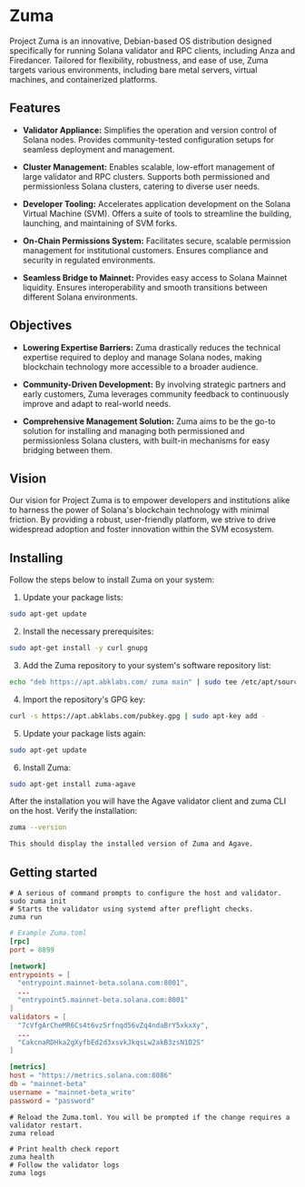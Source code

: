 # Zuma

Project Zuma is an innovative, Debian-based OS distribution designed specifically for running Solana validator and RPC clients, including Anza and Firedancer. Tailored for flexibility, robustness, and ease of use, Zuma targets various environments, including bare metal servers, virtual machines, and containerized platforms.

## Features

- **Validator Appliance:** Simplifies the operation and version control of Solana nodes. Provides community-tested configuration setups for seamless deployment and management.

- **Cluster Management:** Enables scalable, low-effort management of large validator and RPC clusters. Supports both permissioned and permissionless Solana clusters, catering to diverse user needs.

- **Developer Tooling:** Accelerates application development on the Solana Virtual Machine (SVM). Offers a suite of tools to streamline the building, launching, and maintaining of SVM forks.

- **On-Chain Permissions System:** Facilitates secure, scalable permission management for institutional customers. Ensures compliance and security in regulated environments.

- **Seamless Bridge to Mainnet:** Provides easy access to Solana Mainnet liquidity. Ensures interoperability and smooth transitions between different Solana environments.

## Objectives

- **Lowering Expertise Barriers:** Zuma drastically reduces the technical expertise required to deploy and manage Solana nodes, making blockchain technology more accessible to a broader audience.

- **Community-Driven Development:** By involving strategic partners and early customers, Zuma leverages community feedback to continuously improve and adapt to real-world needs.

- **Comprehensive Management Solution:** Zuma aims to be the go-to solution for installing and managing both permissioned and permissionless Solana clusters, with built-in mechanisms for easy bridging between them.

## Vision

Our vision for Project Zuma is to empower developers and institutions alike to harness the power of Solana's blockchain technology with minimal friction. By providing a robust, user-friendly platform, we strive to drive widespread adoption and foster innovation within the SVM ecosystem.

## Installing

Follow the steps below to install Zuma on your system:

1. Update your package lists:

```bash
sudo apt-get update
```

2. Install the necessary prerequisites:

```bash
sudo apt-get install -y curl gnupg
```

3. Add the Zuma repository to your system's software repository list:

```bash
echo "deb https://apt.abklabs.com/ zuma main" | sudo tee /etc/apt/sources.list.d/zuma.list
```

4. Import the repository's GPG key:

```bash
curl -s https://apt.abklabs.com/pubkey.gpg | sudo apt-key add -
```

5. Update your package lists again:

```bash
sudo apt-get update
```

6. Install Zuma:

```bash
sudo apt-get install zuma-agave
```

After the installation you will have the Agave validator client and zuma CLI on the host. Verify the installation:

```bash
zuma --version

This should display the installed version of Zuma and Agave.
```

## Getting started

```shell
# A serious of command prompts to configure the host and validator.
sudo zuma init
# Starts the validator using systemd after preflight checks.
zuma run
```

```toml
# Example Zuma.toml
[rpc]
port = 8899

[network]
entrypoints = [
  "entrypoint.mainnet-beta.solana.com:8001",
  ...
  "entrypoint5.mainnet-beta.solana.com:8001"
]
validators = [
  "7cVfgArCheMR6Cs4t6vz5rfnqd56vZq4ndaBrY5xkxXy",
  ...
  "CakcnaRDHka2gXyfbEd2d3xsvkJkqsLw2akB3zsN1D2S"
]

[metrics]
host = "https://metrics.solana.com:8086"
db = "mainnet-beta"
username = "mainnet-beta_write"
password = "password"
```

```shell
# Reload the Zuma.toml. You will be prompted if the change requires a validator restart.
zuma reload
```

```shell
# Print health check report
zuma health
# Follow the validator logs
zuma logs
```
